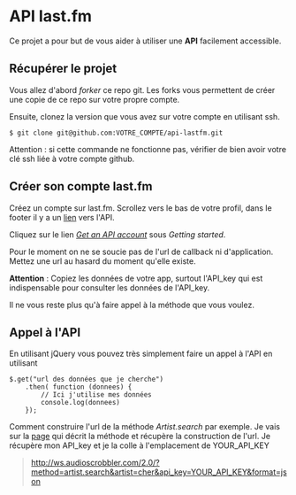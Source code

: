 # API last.fm

Ce projet a pour but de vous aider à utiliser une **API** facilement accessible.


Récupérer le projet
-------------

Vous allez d'abord _forker_ ce repo git.
Les forks vous permettent de créer une copie de ce repo sur votre propre compte.

Ensuite, clonez la version que vous avez sur votre compte en utilisant ssh.

```$ git clone git@github.com:VOTRE_COMPTE/api-lastfm.git ```

Attention : si cette commande ne fonctionne pas, vérifier de bien avoir votre clé ssh liée à votre compte github.

Créer son compte last.fm
-------------

Créez un compte sur last.fm. Scrollez vers le bas de votre profil, dans le footer il y a un [lien](http://www.last.fm/api) vers l'API.

Cliquez sur le lien [_Get an API account_](http://www.last.fm/api/account/create) sous _Getting started_.

Pour le moment on ne se soucie pas de l'url de callback ni d'application.
Mettez une url au hasard du moment qu'elle existe.

**Attention** : Copiez les données de votre app, surtout l'API\_key qui est indispensable pour consulter les données de l'API\_key.

Il ne vous reste plus qu'à faire appel à la méthode que vous voulez. 

Appel à l'API
-------------

En utilisant jQuery vous pouvez très simplement faire un appel à l'API en utilisant 

```
$.get("url des données que je cherche")
    .then( function (donnees) {
        // Ici j'utilise mes données
        console.log(donnees)
    });
```
Comment construire l'url de la méthode _Artist.search_ par exemple. Je vais sur la [page](http://www.last.fm/api/show/artist.search) qui décrit la méthode et récupère la construction de l'url. Je récupère mon API\_key et je la colle à l'emplacement de YOUR\_API_KEY

>http://ws.audioscrobbler.com/2.0/?method=artist.search&artist=cher&api_key=YOUR_API_KEY&format=json